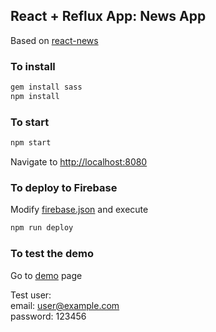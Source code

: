 ## React + Reflux App: News App

Based on [react-news](https://github.com/echenley/react-news)

### To install

```bash
gem install sass
npm install
```

### To start

```bash
npm start
```

Navigate to [http://localhost:8080](http://localhost:8080)


### To deploy to Firebase

Modify [firebase.json](./firebase.json) and execute

```bash
npm run deploy
```

### To test the demo

Go to [demo](https://sweltering-heat-2457.firebaseapp.com) page

Test user:<br>
  email: user@example.com<br>
  password: 123456
